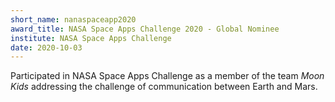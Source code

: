 ```yaml
---
short_name: nanaspaceapp2020
award_title: NASA Space Apps Challenge 2020 - Global Nominee
institute: NASA Space Apps Challenge
date: 2020-10-03
---
```


Participated in NASA Space Apps Challenge as a member of the team *Moon Kids* addressing the challenge of communication between Earth and Mars.

